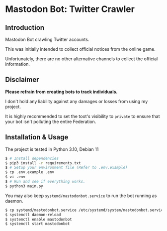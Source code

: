 # Mastodon Bot: Twitter Crawler

## Introduction

Mastodon Bot crawling Twitter accounts. 

This was initially intended to collect official notices from the online game.

Unfortunately, there are no other alternative channels to collect the official information.

## Disclaimer

**Please refrain from creating bots to track individuals.**

I don't hold any liability against any damages or losses from using my project.

It is highly recommended to set the toot's visibility to `private` to ensure that your bot isn't polluting the entire Federation.


##  Installation & Usage

The project is tested in Python 3.10, Debian 11

```bash
$ # Install dependencies
$ pip3 install -r requirements.txt
$ # Setup your environment file (Refer to .env.example)
$ cp .env.example .env
$ vi .env
$ # Run and see if everything works.
$ python3 main.py
```

You may also keep `systemd/mastodonbot.service` to run the bot running as daemon.

```bash
$ cp systemd/mastodonbot.service /etc/systemd/system/mastodonbot.service
$ systemctl daemon-reload
$ systemctl enable mastodonbot
$ systemctl start mastodonbot
```
